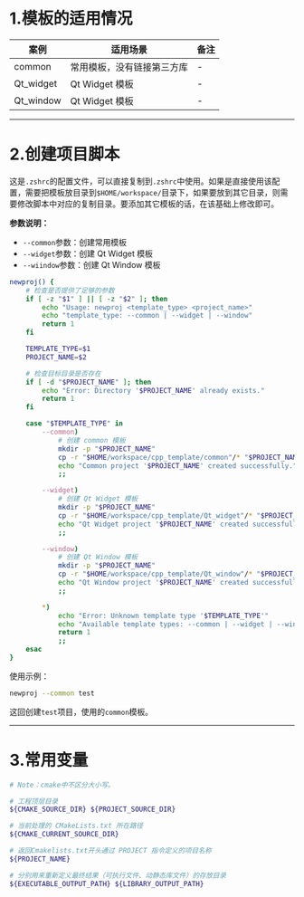 # 1.模板的适用情况

| 案例 | 适用场景 | 备注 |
| ---------------- | ------------------------------------------------------------ | ---------------------------------------------------- |
| common | 常用模板，没有链接第三方库 | - |
| Qt_widget | Qt Widget 模板 | - |
| Qt_window | Qt Widget 模板 | - |

---

# 2.创建项目脚本

这是`.zshrc`的配置文件，可以直接复制到`.zshrc`中使用。如果是直接使用该配置，需要把模板放目录到`$HOME/workspace/`目录下，如果要放到其它目录，则需要修改脚本中对应的复制目录。要添加其它模板的话，在该基础上修改即可。

**参数说明：**
- `--common`参数：创建常用模板
- `--widget`参数：创建 Qt Widget 模板
- `--wiindow`参数：创建 Qt Window 模板

```bash
newproj() {
    # 检查是否提供了足够的参数
    if [ -z "$1" ] || [ -z "$2" ]; then
        echo "Usage: newproj <template_type> <project_name>"
        echo "template_type: --common | --widget | --window"
        return 1
    fi

    TEMPLATE_TYPE=$1
    PROJECT_NAME=$2

    # 检查目标目录是否存在
    if [ -d "$PROJECT_NAME" ]; then
        echo "Error: Directory '$PROJECT_NAME' already exists."
        return 1
    fi

    case "$TEMPLATE_TYPE" in
        --common)
            # 创建 common 模板
            mkdir -p "$PROJECT_NAME"
            cp -r "$HOME/workspace/cpp_template/common"/* "$PROJECT_NAME"/
            echo "Common project '$PROJECT_NAME' created successfully."
            ;;

        --widget)
            # 创建 Qt Widget 模板
            mkdir -p "$PROJECT_NAME"
            cp -r "$HOME/workspace/cpp_template/Qt_widget"/* "$PROJECT_NAME"/
            echo "Qt Widget project '$PROJECT_NAME' created successfully."
            ;;

        --window)
            # 创建 Qt Window 模板
            mkdir -p "$PROJECT_NAME"
            cp -r "$HOME/workspace/cpp_template/Qt_window"/* "$PROJECT_NAME"/
            echo "Qt Window project '$PROJECT_NAME' created successfully."
            ;;

        *)
            echo "Error: Unknown template type '$TEMPLATE_TYPE'"
            echo "Available template types: --common | --widget | --window"
            return 1
            ;;
    esac
}
```

使用示例：
```bash
newproj --common test 
```
这回创建`test`项目，使用的`common`模板。

---

# 3.常用变量

```bash
# Note：cmake中不区分大小写。

# 工程顶层目录
${CMAKE_SOURCE_DIR} ${PROJECT_SOURCE_DIR}

# 当前处理的 CMakeLists.txt 所在路径
${CMAKE_CURRENT_SOURCE_DIR}

# 返回Cmakelists.txt开头通过 PROJECT 指令定义的项目名称
${PROJECT_NAME}

# 分别用来重新定义最终结果（可执行文件、动静态库文件）的存放目录
${EXECUTABLE_OUTPUT_PATH} ${LIBRARY_OUTPUT_PATH}
```